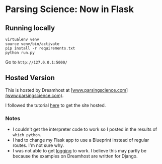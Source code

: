 # Parsing Science: Now in Flask

## Running locally
```
virtualenv venv
source venv/bin/activate
pip install -r requirements.txt
python run.py
```

Go to `http://127.0.0.1:5000/`

## Hosted Version

This is hosted by Dreamhost at [www.parsingscience.com](www.parsingscience.com).

I followed the tutorial [here](https://mattcarrier.com/flask-dreamhost-setup/) to get the site hosted. 

### Notes
* I couldn't get the interpreter code to work so I posted in the results of `which python`. 
* I had to change my Flask app to use a Blueprint instead of regular routes. I'm not sure why.
* I was not able to get [logging](https://help.dreamhost.com/hc/en-us/articles/215769548-Passenger-and-Python-WSGI) to work. I believe this may partly be because the examples on Dreamhost are written for Django. 
